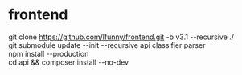 # frontend
git clone https://github.com/lfunny/frontend.git -b v3.1 --recursive ./  
git submodule update --init --recursive api classifier parser  
npm install --production  
cd api && composer install --no-dev  
